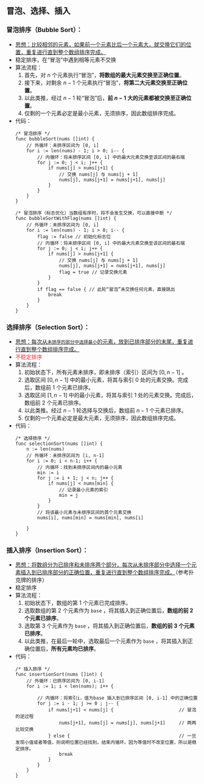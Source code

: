 ## 冒泡、选择、插入

### 冒泡排序（Bubble Sort）：
* <u>思想：比较相邻的元素，如果前一个元素比后一个元素大，就交换它们的位置，重复进行直到整个数组排序完成。</u>
* 稳定排序，在“冒泡”中遇到相等元素不交换
* 算法流程：
    1. 首先，对 $n$ 个元素执行“冒泡”，**将数组的最大元素交换至正确位置**。
    2. 接下来，对剩余 $n - 1$ 个元素执行“冒泡”，**将第二大元素交换至正确位置**。
    3. 以此类推，经过 $n - 1$ 轮“冒泡”后，**前 $n - 1$ 大的元素都被交换至正确位置**。
    4. 仅剩的一个元素必定是最小元素，无须排序，因此数组排序完成。
* 代码：
    ```golang
    /* 冒泡排序 */ 
    func bubbleSort(nums []int) {
        // 外循环：未排序区间为 [0, i]
        for i := len(nums) - 1; i > 0; i-- {
            // 内循环：将未排序区间 [0, i] 中的最大元素交换至该区间的最右端
            for j := 0; j < i; j++ {
                if nums[j] > nums[j+1] {
                    // 交换 nums[j] 与 nums[j + 1]
                    nums[j], nums[j+1] = nums[j+1], nums[j]
                }
            }
        }
    }

    /* 冒泡排序（标志优化）当数组有序时，将不会发生交换，可以直接中断 */
    func bubbleSortWithFlag(nums []int) {
        // 外循环：未排序区间为 [0, i]
        for i := len(nums) - 1; i > 0; i-- {
            flag := false // 初始化标志位
            // 内循环：将未排序区间 [0, i] 中的最大元素交换至该区间的最右端
            for j := 0; j < i; j++ {
                if nums[j] > nums[j+1] {
                    // 交换 nums[j] 与 nums[j + 1]
                    nums[j], nums[j+1] = nums[j+1], nums[j]
                    flag = true // 记录交换元素
                }
            }
            if flag == false { // 此轮“冒泡”未交换任何元素，直接跳出
                break
            }
        }
    }
    ```


### 选择排序（Selection Sort）：
* <u>思想：每次从`未排序的部分中选择最小`的元素，放到已排序部分的末尾，重复进行直到整个数组排序完成。</u>
* <span style="color: rgb(255, 41, 65);">不稳定排序</span>
* 算法流程：
    1. 初始状态下，所有元素未排序，即未排序（索引）区间为 $[0, n-1]$ 。
    2. 选取区间 $[0, n-1]$ 中的最小元素，将其与索引 $0$ 处的元素交换。完成后，数组前 1 个元素已排序。
    3. 选取区间 $[1, n-1]$ 中的最小元素，将其与索引 $1$ 处的元素交换。完成后，数组前 2 个元素已排序。
    4. 以此类推。经过 $n - 1$ 轮选择与交换后，数组前 $n - 1$ 个元素已排序。
    5. 仅剩的一个元素必定是最大元素，无须排序，因此数组排序完成。
* 代码：
    ```golang
    /* 选择排序 */
    func selectionSort(nums []int) {
        n := len(nums)
        // 外循环：未排序区间为 [i, n-1]
        for i := 0; i < n-1; i++ {
            // 内循环：找到未排序区间内的最小元素
            min := i
            for j := i + 1; j < n; j++ {
                if nums[j] < nums[min] {
                    // 记录最小元素的索引
                    min = j
                }
            }
            // 将该最小元素与未排序区间的首个元素交换
            nums[i], nums[min] = nums[min], nums[i]

        }
    }
    ```


### 插入排序（Insertion Sort）：
* <u> 思想：将数组分为已排序和未排序两个部分，每次从未排序部分中选择一个元素插入到已排序部分的正确位置，重复进行直到整个数组排序完成。</u>（参考扑克牌的排序）
* 稳定排序
* 算法流程：
    1. 初始状态下，数组的第 1 个元素已完成排序。
    2. 选取数组的第 2 个元素作为 `base` ，将其插入到正确位置后，**数组的前 2 个元素已排序**。
    3. 选取第 3 个元素作为 `base` ，将其插入到正确位置后，**数组的前 3 个元素已排序**。
    4. 以此类推，在最后一轮中，选取最后一个元素作为 `base` ，将其插入到正确位置后，**所有元素均已排序**。
* 代码：
    ```golang
    /* 插入排序 */
    func insertionSort(nums []int) {
        // 外循环：已排序区间为 [0, i-1]
        for i := 1; i < len(nums); i++ {

            // 内循环：将索引i，值为base 插入到已排序区间 [0, i-1] 中的正确位置
            for j := i - 1; j >= 0 ; j-- {
                if nums[j+1] < nums[j] {                        // 冒泡的逆过程
                    nums[j+1], nums[j] = nums[j], nums[j+1]     // 两两比较交换
                } else {                                        // 一旦发现小值或者等值，则说明位置已经找到，结束内循环。因为等值时不改变位置，所以是稳定排序。
                    break
                }
            }
        }
    }

    ```
